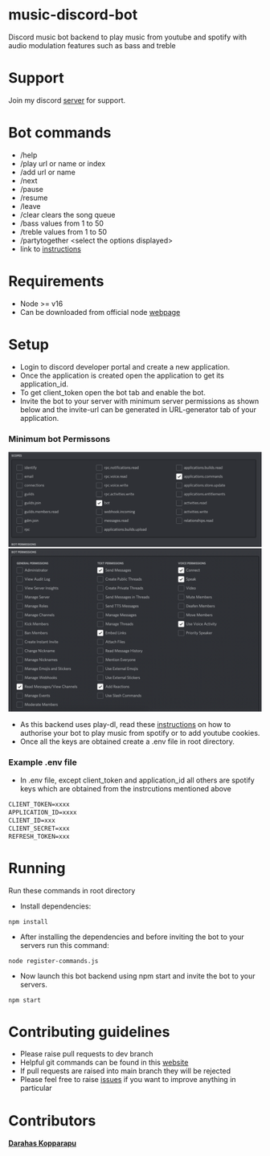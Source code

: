 # music-discord-bot

Discord music bot backend to play music from youtube and spotify with audio modulation features such as bass and treble

# Support

Join my discord [server](https://discord.gg/CQyttB8dEn) for support.

# Bot commands

-   /help
-   /play url or name or index
-   /add url or name
-   /next
-   /pause
-   /resume
-   /leave
-   /clear clears the song queue
-   /bass values from 1 to 50
-   /treble values from 1 to 50
-   /partytogether \<select the options displayed\>
-   link to [instructions](./instrcutions.txt)

# Requirements

-   Node >= v16
-   Can be downloaded from official node [webpage](https://nodejs.org/en/)

# Setup

-   Login to discord developer portal and create a new application.
-   Once the application is created open the application to get its application_id.
-   To get client_token open the bot tab and enable the bot. 
-   Invite the bot to your server with minimum server permissions as shown below and the invite-url can be generated in URL-generator tab of your application.

### Minimum bot Permissons

![Scope image](./images/scopes.png)
![Permissions image](./images/permissions.png)

-   As this backend uses play-dl, read these [instructions](https://github.com/play-dl/play-dl/blob/main/instructions/README.md) on how to authorise your bot to play music from spotify or to add youtube cookies.
-   Once all the keys are obtained create a .env file in root directory.

### Example .env file

-   In .env file, except client_token and application_id all others are spotify keys which are obtained from the instrcutions mentioned above

```
CLIENT_TOKEN=xxxx
APPLICATION_ID=xxxx
CLIENT_ID=xxx
CLIENT_SECRET=xxx
REFRESH_TOKEN=xxx
```

# Running

Run these commands in root directory

-   Install dependencies:

```
npm install
```

-   After installing the dependencies and before inviting the bot to your servers run this command:

```
node register-commands.js
```

-   Now launch this bot backend using npm start and invite the bot to your servers.

```
npm start
```

# Contributing guidelines

-   Please raise pull requests to dev branch
-   Helpful git commands can be found in this [website](https://shobhi1310.github.io/contributions/CONTRIBUTING.html)
-   If pull requests are raised into main branch they will be rejected
-   Please feel free to raise [issues](https://github.com/darahask/music-discord-bot/issues) if you want to improve anything in particular

# Contributors

#### [Darahas Kopparapu](https://github.com/darahask)
